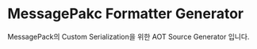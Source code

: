 # MessagePakc Formatter Generator

MessagePack의 Custom Serialization을 위한 AOT Source Generator 입니다.

